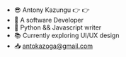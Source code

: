 - :sunglasses: Antony Kazungu :point_right: :point_right:
- :rocket: A software Developer
- :100: Python && Javascript writer
- :books: Currently exploring UI/UX design
- :inbox_tray: antokazoga@gmail.com

 







